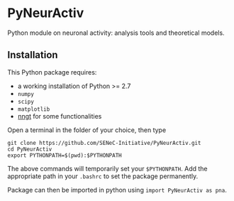 # PyNeurActiv

Python module on neuronal activity: analysis tools and theoretical models.


## Installation

This Python package requires:

- a working installation of Python >= 2.7
- ``numpy`` 
- ``scipy``
- ``matplotlib``
- [nngt](https://github.com/Silmathoron/NNGT) for some functionalities


Open a terminal in the folder of your choice, then type

    git clone https://github.com/SENeC-Initiative/PyNeurActiv.git
    cd PyNeurActiv
    export PYTHONPATH=$(pwd):$PYTHONPATH

The above commands will temporarily set your `$PYTHONPATH`.
Add the appropriate path in your `.bashrc` to set the package permanently.

Package can then be imported in python using ``import PyNeurActiv as pna``.
